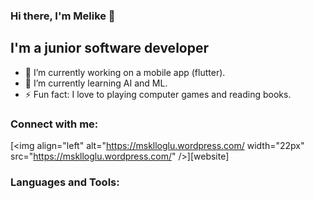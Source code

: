 ### Hi there, I'm Melike 👋

## I'm a junior software developer

- 🔭 I’m currently working on a mobile app (flutter).
- 🌱 I’m currently learning AI and ML.
- ⚡ Fun fact: I love to playing computer games and reading books.

### Connect with me:
[<img align="left" alt="https://msklloglu.wordpress.com/ width="22px" src="https://msklloglu.wordpress.com/" />][website]


### Languages and Tools:













